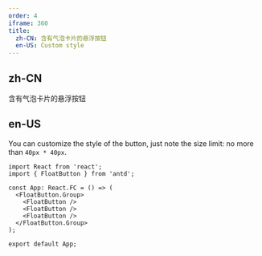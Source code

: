 ```yaml
---
order: 4
iframe: 360
title:
  zh-CN: 含有气泡卡片的悬浮按钮
  en-US: Custom style
---
```


## zh-CN

含有气泡卡片的悬浮按钮

## en-US

You can customize the style of the button, just note the size limit: no more than `40px * 40px`.

```tsx
import React from 'react';
import { FloatButton } from 'antd';

const App: React.FC = () => (
  <FloatButton.Group>
    <FloatButton />
    <FloatButton />
    <FloatButton />
  </FloatButton.Group>
);

export default App;
```
